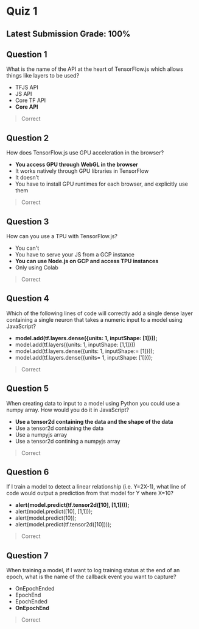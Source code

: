 # Quiz 1
## Latest Submission Grade: 100%

## Question 1
What is the name of the API at the heart of TensorFlow.js which allows things like layers to be used?
* TFJS API
* JS API
* Core TF API
* **Core API**
> Correct

## Question 2
How does TensorFlow.js use GPU acceleration in the browser?
* **You access GPU through WebGL in the browser**
* It works natively through GPU libraries in TensorFlow
* It doesn’t
* You have to install GPU runtimes for each browser, and explicitly use them
> Correct

## Question 3
How can you use a TPU with TensorFlow.js?
* You can't
* You have to serve your JS from a GCP instance
* **You can use Node.js on GCP and access TPU instances**
* Only using Colab
> Correct

## Question 4
Which of the following lines of code will correctly add a single dense layer containing a single neuron that takes a numeric input to a model using JavaScript?
* **model.add(tf.layers.dense({units: 1, inputShape: [1]}));**
* model.add(tf.layers({units: 1, inputShape: [1,1]}))
* model.add(tf.layers.dense({units: 1, inputShape:= [1]}));
* model.add(tf.layers.dense({units= 1, inputShape: [1]}));
> Correct

## Question 5
When creating data to input to a model using Python you could use a numpy array. How would you do it in JavaScript?
* **Use a tensor2d containing the data and the shape of the data**
* Use a tensor2d containing the data
* Use a numpyjs array
* Use a tensor2d contining a numpyjs array
> Correct

## Question 6
If I train a model to detect a linear relationship (i.e. Y=2X-1), what line of code would output a prediction from that model for Y where X=10?
* **alert(model.predict(tf.tensor2d([10], [1,1])));**
* alert(model.predict([10], [1,1]));
* alert(model.predict(10));
* alert(model.predict(tf.tensor2d([10])));
> Correct

## Question 7
When training a model, if I want to log training status at the end of an epoch, what is the name of the callback event you want to capture?
* OnEpochEnded
* EpochEnd
* EpochEnded
* **OnEpochEnd**
> Correct
